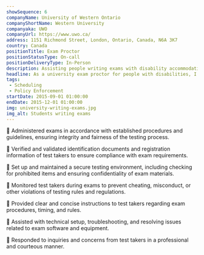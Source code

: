 ```yaml
---
showSequence: 6
companyName: University of Western Ontario
companyShortName: Western University
companyaka: UWO
companyUrl: https://www.uwo.ca/
address: 1151 Richmond Street, London, Ontario, Canada, N6A 3K7
country: Canada
positionTitle: Exam Proctor
positionStatusType: On-call
positionDeliveryType: In-Person
description: Assisting people writing exams with disability accommodations
headline: As a university exam proctor for people with disabilities, I had the opportunity to support students who required special accommodations during their exams. My responsibilities included setting up the exam room, ensuring that the students had access to the appropriate equipment and materials, and monitoring the exam to ensure that all the rules were followed. I also had to ensure that the students were comfortable and had everything they needed to complete their exams. From my perspective, the experience was both challenging and rewarding. It required me to be patient, empathetic, and attentive to detail. I had to be flexible in accommodating different types of disabilities and making sure that each student had the accommodations they needed to perform at their best. It was gratifying to see how much of a difference my support made in helping these students overcome their challenges and succeed in their academic pursuits. Overall, it was a great learning experience, and I feel proud to have been able to contribute to the success of these students.
tags:
 - Scheduling
 - Policy Enforcement
startDate: 2015-09-01 01:00:00
endDate: 2015-12-01 01:00:00
img: university-writing-exams.jpg
img_alt: Students writing exams
---
```


🔸 Administered exams in accordance with established procedures and guidelines, ensuring integrity and fairness of the testing process.

🔸 Verified and validated identification documents and registration information of test takers to ensure compliance with exam requirements.

🔸 Set up and maintained a secure testing environment, including checking for prohibited items and ensuring confidentiality of exam materials.

🔸 Monitored test takers during exams to prevent cheating, misconduct, or other violations of testing rules and regulations.

🔸 Provided clear and concise instructions to test takers regarding exam procedures, timing, and rules.

🔸 Assisted with technical setup, troubleshooting, and resolving issues related to exam software and equipment.

🔸 Responded to inquiries and concerns from test takers in a professional and courteous manner.
